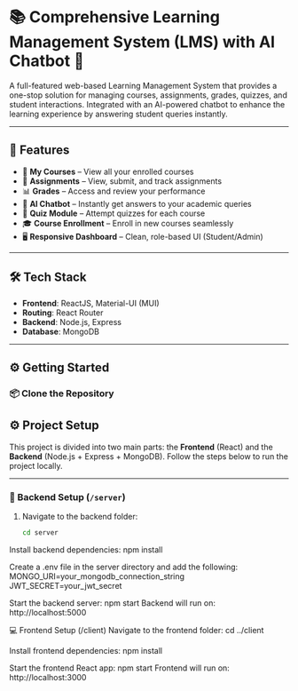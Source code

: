 # 📚 Comprehensive Learning Management System (LMS) with AI Chatbot 🤖

A full-featured web-based Learning Management System that provides a one-stop solution for managing courses, assignments, grades, quizzes, and student interactions. Integrated with an AI-powered chatbot to enhance the learning experience by answering student queries instantly.

---

## 🚀 Features

- 📘 **My Courses** – View all your enrolled courses  
- 📝 **Assignments** – View, submit, and track assignments  
- 📊 **Grades** – Access and review your performance  
- 🧠 **AI Chatbot** – Instantly get answers to your academic queries  
- 🧪 **Quiz Module** – Attempt quizzes for each course  
- 🎓 **Course Enrollment** – Enroll in new courses seamlessly  
- 🖥️ **Responsive Dashboard** – Clean, role-based UI (Student/Admin)  

---

## 🛠️ Tech Stack

- **Frontend**: ReactJS, Material-UI (MUI)  
- **Routing**: React Router   
- **Backend**:  Node.js, Express 
- **Database**: MongoDB

---
## ⚙️ Getting Started

### 📦 Clone the Repository

## ⚙️ Project Setup

This project is divided into two main parts: the **Frontend** (React) and the **Backend** (Node.js + Express + MongoDB). Follow the steps below to run the project locally.

---

### 📁 Backend Setup (`/server`)

1. Navigate to the backend folder:

   ```bash
   cd server
Install backend dependencies:
npm install

Create a .env file in the server directory and add the following:
MONGO_URI=your_mongodb_connection_string
JWT_SECRET=your_jwt_secret

Start the backend server:
npm start
Backend will run on: http://localhost:5000

💻 Frontend Setup (/client)
Navigate to the frontend folder:
cd ../client

Install frontend dependencies:
npm install

Start the frontend React app:
npm start
Frontend will run on: http://localhost:3000

